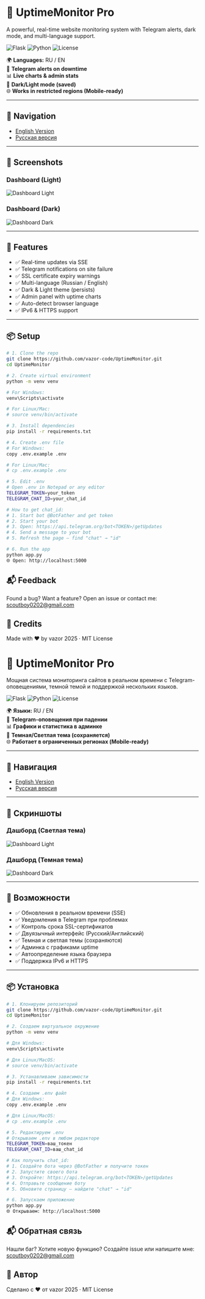 # 🚀 UptimeMonitor Pro

A powerful, real-time website monitoring system with Telegram alerts, dark mode, and multi-language support.

![Flask](https://img.shields.io/badge/Flask-3.0.3-green)
![Python](https://img.shields.io/badge/Python-3.10+-blue)
![License](https://img.shields.io/badge/license-MIT-green)

🌍 **Languages:** RU / EN  
🔔 **Telegram alerts on downtime**  
📊 **Live charts & admin stats**  
🌙 **Dark/Light mode (saved)**  
🌐 **Works in restricted regions (Mobile-ready)**

---

## 🧭 Navigation
- [English Version](#-uptime-monitor-pro)
- [Русская версия](#-uptime-monitor-pro-1)

---

## 📸 Screenshots

### Dashboard (Light)
![Dashboard Light](screenshots/dashboard-light.png)

### Dashboard (Dark)
![Dashboard Dark](screenshots/dashboard-dark.png)

---

## 🔧 Features

- ✅ Real-time updates via SSE
- ✅ Telegram notifications on site failure
- ✅ SSL certificate expiry warnings
- ✅ Multi-language (Russian / English)
- ✅ Dark & Light theme (persists)
- ✅ Admin panel with uptime charts
- ✅ Auto-detect browser language
- ✅ IPv6 & HTTPS support

---

## 📦 Setup

```bash
# 1. Clone the repo
git clone https://github.com/vazor-code/UptimeMonitor.git
cd UptimeMonitor

# 2. Create virtual environment
python -m venv venv

# For Windows:
venv\Scripts\activate

# For Linux/Mac:
# source venv/bin/activate

# 3. Install dependencies
pip install -r requirements.txt

# 4. Create .env file
# For Windows:
copy .env.example .env

# For Linux/Mac:
# cp .env.example .env

# 5. Edit .env
# Open .env in Notepad or any editor
TELEGRAM_TOKEN=your_token
TELEGRAM_CHAT_ID=your_chat_id

# How to get chat_id:
# 1. Start bot @BotFather and get token
# 2. Start your bot
# 3. Open: https://api.telegram.org/bot<TOKEN>/getUpdates
# 4. Send a message to your bot
# 5. Refresh the page — find "chat" → "id"

# 6. Run the app
python app.py
🌐 Open: http://localhost:5000
```
## 📬 Feedback
Found a bug? Want a feature?
Open an issue or contact me: scoutboy0202@gmail.com

## 🎉 Credits
Made with ❤️ by vazor
2025 · MIT License

# 🚀 UptimeMonitor Pro

Мощная система мониторинга сайтов в реальном времени с Telegram-оповещениями, темной темой и поддержкой нескольких языков.

![Flask](https://img.shields.io/badge/Flask-3.0.3-green)
![Python](https://img.shields.io/badge/Python-3.10+-blue)
![License](https://img.shields.io/badge/license-MIT-green)

🌍 **Языки:** RU / EN  
🔔 **Telegram-оповещения при падении**  
📊 **Графики и статистика в админке**  
🌙 **Темная/Светлая тема (сохраняется)**  
🌐 **Работает в ограниченных регионах (Mobile-ready)**

---

## 🧭 Навигация
- [English Version](#-uptime-monitor-pro)
- [Русская версия](#-uptime-monitor-pro-1)

---

## 📸 Скриншоты

### Дашборд (Светлая тема)
![Dashboard Light](screenshots/dashboard-light.png)

### Дашборд (Темная тема)
![Dashboard Dark](screenshots/dashboard-dark.png)

---

## 🔧 Возможности

- ✅ Обновления в реальном времени (SSE)
- ✅ Уведомления в Telegram при проблемах
- ✅ Контроль срока SSL-сертификатов
- ✅ Двуязычный интерфейс (Русский/Английский)
- ✅ Темная и светлая темы (сохраняются)
- ✅ Админка с графиками uptime
- ✅ Автоопределение языка браузера
- ✅ Поддержка IPv6 и HTTPS

---

## 📦 Установка

```bash
# 1. Клонируем репозиторий
git clone https://github.com/vazor-code/UptimeMonitor.git
cd UptimeMonitor

# 2. Создаем виртуальное окружение
python -m venv venv

# Для Windows:
venv\Scripts\activate

# Для Linux/MacOS:
# source venv/bin/activate

# 3. Устанавливаем зависимости
pip install -r requirements.txt

# 4. Создаем .env файл
# Для Windows:
copy .env.example .env

# Для Linux/MacOS:
# cp .env.example .env

# 5. Редактируем .env
# Открываем .env в любом редакторе
TELEGRAM_TOKEN=ваш_токен
TELEGRAM_CHAT_ID=ваш_chat_id

# Как получить chat_id:
# 1. Создайте бота через @BotFather и получите токен
# 2. Запустите своего бота
# 3. Откройте: https://api.telegram.org/bot<TOKEN>/getUpdates
# 4. Отправьте сообщение боту
# 5. Обновите страницу — найдите "chat" → "id"

# 6. Запускаем приложение
python app.py
🌐 Открываем: http://localhost:5000
```

## 📬 Обратная связь
Нашли баг? Хотите новую функцию?
Создайте issue или напишите мне: scoutboy0202@gmail.com

## 🎉 Автор
Сделано с ❤️ от vazor
2025 · MIT License
